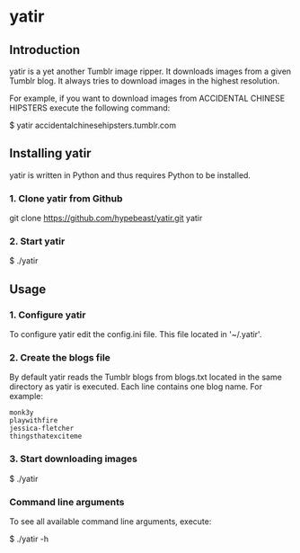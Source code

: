 yatir
=====

## Introduction

yatir is a yet another Tumblr image ripper. It downloads images from a given Tumblr blog. It always tries to download images in the highest resolution.

For example, if you want to download images from ACCIDENTAL CHINESE HIPSTERS execute the following command:

  $ yatir accidentalchinesehipsters.tumblr.com

## Installing yatir

yatir is written in Python and thus requires Python to be installed.

### 1. Clone yatir from Github

  git clone https://github.com/hypebeast/yatir.git yatir

### 2. Start yatir
  $ ./yatir

## Usage

### 1. Configure yatir

To configure yatir edit the config.ini file. This file located in '~/.yatir'.

### 2. Create the blogs file

By default yatir reads the Tumblr blogs from blogs.txt located in the same directory as yatir is executed. Each line contains one blog name. For example:

```text
monk3y
playwithfire
jessica-fletcher
thingsthatexciteme
```

### 3. Start downloading images

  $ ./yatir

### Command line arguments

To see all available command line arguments, execute:

  $ ./yatir -h
